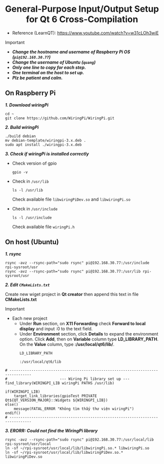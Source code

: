 <h1 align="center">General-Purpose Input/Output Setup for Qt 6 Cross-Compilation</h1>

- Reference (LearnQT): https://www.youtube.com/watch?v=w31cLOh3wiE
> [!IMPORTANT]
> * ***Change the hostname and username of Raspberry Pi OS (`pi@192.168.30.77`)***
> * ***Change the username of Ubuntu (`quang`)***
> * ***Only one line to copy for each step.***
> * ***One terminal on the host to set up.***
> * ***Plz be patient and calm.***
## On Raspberry Pi
***1. Download wiringPi***
```
cd ~
git clone https://github.com/WiringPi/WiringPi.git
```

***2. Build wiringPi***
```
./build debian
mv debian-template/wiringpi-3.x.deb .
sudo apt install ./wiringpi-3.x.deb
```

***3. Check if wiringPi is installed correctly***
* Check version of gpio
    ```
    gpio -v 
    ```

* Check in `/usr/lib`
    ```
    ls -l /usr/lib
    ```
    Check available file `libwiringPiDev.so` and `libwiringPi.so`
* Check in `/usr/include`
    ```
    ls -l /usr/include
    ```
    Check available file `wiringPi.h`
## On host (Ubuntu)
***1. rsync***
```
rsync -avz --rsync-path="sudo rsync" pi@192.168.30.77:/usr/include rpi-sysroot/usr
rsync -avz --rsync-path="sudo rsync" pi@192.168.30.77:/usr/lib rpi-sysroot/usr 
```
***2. Edit `CMakeLists.txt`*** 

Create new wiget project in **Qt creator** then append this text in file **CMakeLists.txt** 
> [!IMPORTANT]
> * Each new project
>     * Under **Run** section, on **X11 Forwarding** check **Forward to local display** and input :0 to the text field. 
>     * Under **Environment** section, click **Details** to expand the environment option. Click **Add**, then on **Variable** column type **LD_LIBRARY_PATH**. On the **Value** column, type **:/usr/local/qt6/lib/**.
>       ```
>       LD_LIBRARY_PATH
>       ```
>       ```
>       :/usr/local/qt6/lib
>        ```
```
# --------------------------------------------------------------------------------
#              			 --- Wiring Pi library set up ---
find_library(WIRINGPI_LIB wiringPi PATHS /usr/lib)

if(WIRINGPI_LIB)
    target_link_libraries(gpioTest PRIVATE Qt${QT_VERSION_MAJOR}::Widgets ${WIRINGPI_LIB})
else()
    message(FATAL_ERROR "Không tìm thấy thư viện wiringPi")
endif()
# --------------------------------------------------------------------------------
```
***3. ERORR: Could not find the WiringPi library*** 
```
rsync -avz --rsync-path="sudo rsync" pi@192.168.30.77:/usr/local/lib rpi-sysroot/usr/local 
ln -sf ~/rpi-sysroot/usr/local/lib/libwiringPi.so.* libwiringPi.so
ln -sf ~/rpi-sysroot/usr/local/lib/libwiringPiDev.so.* libwiringPiDev.so
```

